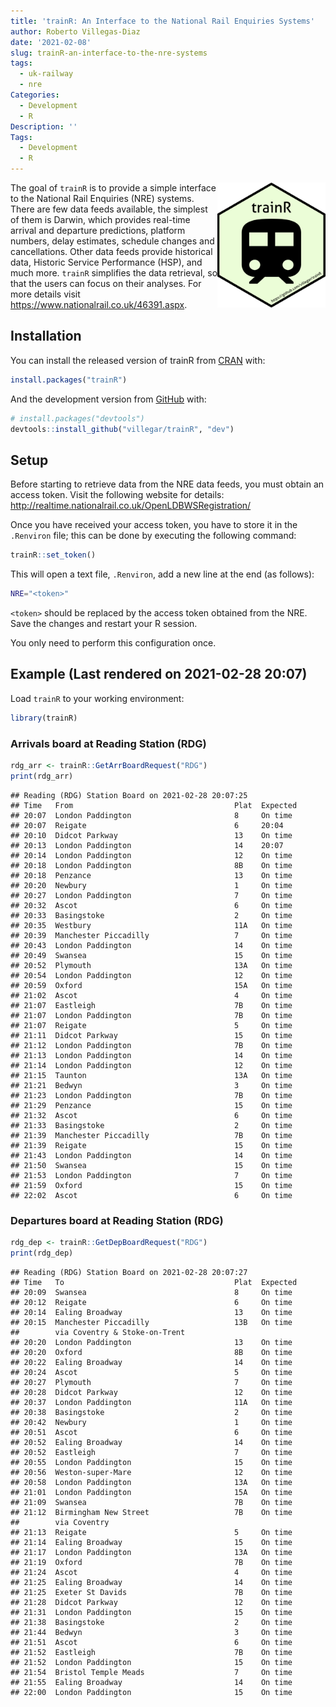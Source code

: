 ```yaml
---
title: 'trainR: An Interface to the National Rail Enquiries Systems'
author: Roberto Villegas-Diaz
date: '2021-02-08'
slug: trainR-an-interface-to-the-nre-systems
tags:
  - uk-railway
  - nre
Categories:
  - Development
  - R
Description: ''
Tags:
  - Development
  - R
---
```


<img src="https://raw.githubusercontent.com/villegar/trainR/main/inst/images/logo.png" alt="logo" align="right" height=200px/>

The goal of `trainR` is to provide a simple interface to the 
National Rail Enquiries (NRE) systems. There are few data feeds 
available, the simplest of them is Darwin, which provides real-time 
arrival and departure predictions, platform numbers, delay estimates, 
schedule changes and cancellations. Other data feeds provide historical 
data, Historic Service Performance (HSP), and much more. `trainR` 
simplifies the data retrieval, so that the users can focus on their 
analyses. For more details visit 
https://www.nationalrail.co.uk/46391.aspx.

## Installation

You can install the released version of trainR from [CRAN](https://CRAN.R-project.org) with:

``` r
install.packages("trainR")
```

And the development version from [GitHub](https://github.com/) with:

``` r
# install.packages("devtools")
devtools::install_github("villegar/trainR", "dev")
```

## Setup
Before starting to retrieve data from the NRE data feeds, you must obtain an access token. 
Visit the following website for details: http://realtime.nationalrail.co.uk/OpenLDBWSRegistration/

Once you have received your access token, you have to store it in the `.Renviron` file; this can be 
done by executing the following command:


```r
trainR::set_token()
```

This will open a text file, `.Renviron`, add a new line at the end (as follows):

```bash
NRE="<token>"
```

`<token>` should be replaced by the access token obtained from the NRE. Save the changes and restart 
your R session.

You only need to perform this configuration once.

## Example (Last rendered on 2021-02-28 20:07)

Load `trainR` to your working environment:

```r
library(trainR)
```

### Arrivals board at Reading Station (RDG)


```r
rdg_arr <- trainR::GetArrBoardRequest("RDG")
print(rdg_arr)
```

```
## Reading (RDG) Station Board on 2021-02-28 20:07:25
## Time   From                                    Plat  Expected
## 20:07  London Paddington                       8     On time
## 20:07  Reigate                                 6     20:04
## 20:10  Didcot Parkway                          13    On time
## 20:13  London Paddington                       14    20:07
## 20:14  London Paddington                       12    On time
## 20:18  London Paddington                       8B    On time
## 20:18  Penzance                                13    On time
## 20:20  Newbury                                 1     On time
## 20:27  London Paddington                       7     On time
## 20:32  Ascot                                   6     On time
## 20:33  Basingstoke                             2     On time
## 20:35  Westbury                                11A   On time
## 20:39  Manchester Piccadilly                   7     On time
## 20:43  London Paddington                       14    On time
## 20:49  Swansea                                 15    On time
## 20:52  Plymouth                                13A   On time
## 20:54  London Paddington                       12    On time
## 20:59  Oxford                                  15A   On time
## 21:02  Ascot                                   4     On time
## 21:07  Eastleigh                               7B    On time
## 21:07  London Paddington                       7B    On time
## 21:07  Reigate                                 5     On time
## 21:11  Didcot Parkway                          15    On time
## 21:12  London Paddington                       7B    On time
## 21:13  London Paddington                       14    On time
## 21:14  London Paddington                       12    On time
## 21:15  Taunton                                 13A   On time
## 21:21  Bedwyn                                  3     On time
## 21:23  London Paddington                       7B    On time
## 21:29  Penzance                                15    On time
## 21:32  Ascot                                   6     On time
## 21:33  Basingstoke                             2     On time
## 21:39  Manchester Piccadilly                   7B    On time
## 21:39  Reigate                                 15    On time
## 21:43  London Paddington                       14    On time
## 21:50  Swansea                                 15    On time
## 21:53  London Paddington                       7     On time
## 21:59  Oxford                                  15    On time
## 22:02  Ascot                                   6     On time
```

### Departures board at Reading Station (RDG)


```r
rdg_dep <- trainR::GetDepBoardRequest("RDG")
print(rdg_dep)
```

```
## Reading (RDG) Station Board on 2021-02-28 20:07:27
## Time   To                                      Plat  Expected
## 20:09  Swansea                                 8     On time
## 20:12  Reigate                                 6     On time
## 20:14  Ealing Broadway                         13    On time
## 20:15  Manchester Piccadilly                   13B   On time
##        via Coventry & Stoke-on-Trent           
## 20:20  London Paddington                       13    On time
## 20:20  Oxford                                  8B    On time
## 20:22  Ealing Broadway                         14    On time
## 20:24  Ascot                                   5     On time
## 20:27  Plymouth                                7     On time
## 20:28  Didcot Parkway                          12    On time
## 20:37  London Paddington                       11A   On time
## 20:38  Basingstoke                             2     On time
## 20:42  Newbury                                 1     On time
## 20:51  Ascot                                   6     On time
## 20:52  Ealing Broadway                         14    On time
## 20:52  Eastleigh                               7     On time
## 20:55  London Paddington                       15    On time
## 20:56  Weston-super-Mare                       12    On time
## 20:58  London Paddington                       13A   On time
## 21:01  London Paddington                       15A   On time
## 21:09  Swansea                                 7B    On time
## 21:12  Birmingham New Street                   7B    On time
##        via Coventry                            
## 21:13  Reigate                                 5     On time
## 21:14  Ealing Broadway                         15    On time
## 21:17  London Paddington                       13A   On time
## 21:19  Oxford                                  7B    On time
## 21:24  Ascot                                   4     On time
## 21:25  Ealing Broadway                         14    On time
## 21:25  Exeter St Davids                        7B    On time
## 21:28  Didcot Parkway                          12    On time
## 21:31  London Paddington                       15    On time
## 21:38  Basingstoke                             2     On time
## 21:44  Bedwyn                                  3     On time
## 21:51  Ascot                                   6     On time
## 21:52  Eastleigh                               7B    On time
## 21:52  London Paddington                       15    On time
## 21:54  Bristol Temple Meads                    7     On time
## 21:55  Ealing Broadway                         14    On time
## 22:00  London Paddington                       15    On time
```
